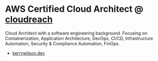 # AWS Certified Cloud Architect @ [cloudreach](https://www.cloudreach.com/)

Cloud Architect with a software engineering background. Focusing on Containerization, Application Architecture, DevOps, CI/CD, Infrastructure Automation, Security & Compliance Automation, FinOps.

* [kerrywilson.dev](https://kerrywilson.dev)
